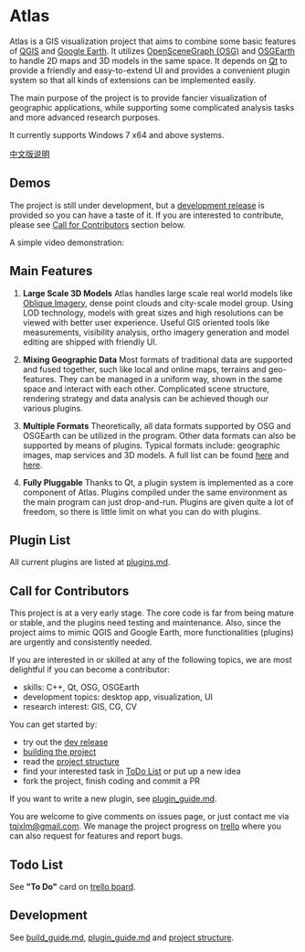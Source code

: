 # Atlas

Atlas is a GIS visualization project that aims to combine some basic features of [QGIS](https://qgis.org/en/site/) and [Google Earth](https://www.google.com/earth/). It utilizes [OpenSceneGraph (OSG)](http://www.openscenegraph.org/) and [OSGEarth](http://osgearth.org/) to handle 2D maps and 3D models in the same space. It depends on [Qt](https://www.qt.io/) to provide a friendly and easy-to-extend UI and provides a convenient plugin system so that all kinds of extensions can be implemented easily.

The main purpose of the project is to provide fancier visualization of geographic applications, while supporting some complicated analysis tasks and more advanced research purposes.

It currently supports Windows 7 x64 and above systems.

[中文版说明](docs/README.cn.md)

## Demos

The project is still under development, but a [development release](https://drive.google.com/open?id=10lZnGS43kjEyBusYYlvUROLRjjqIqwvH) is provided so you can have a taste of it. If you are interested to contribute, please see [Call for Contributors](#call-for-contributors) section below.

A simple video demonstration:

## Main Features

1. __Large Scale 3D Models__
    Atlas handles large scale real world models like [Oblique Imagery](https://www.eagleview.com/product/pictometry-imagery/oblique-imagery/), dense point clouds and city-scale model group. Using LOD technology, models with great sizes and high resolutions can be viewed with better user experience. Useful GIS oriented tools like measurements, visibility analysis, ortho imagery generation and model editing are shipped with friendly UI.

2. __Mixing Geographic Data__
    Most formats of traditional data are supported and fused together, such like local and online maps, terrains and geo-features. They can be managed in a uniform way, shown in the same space and interact with each other. Complicated scene structure, rendering strategy and data analysis can be achieved though our various plugins.

3. __Multiple Formats__
    Theoretically, all data formats supported by OSG and OSGEarth can be utilized in the program. Other data formats can also be supported by means of plugins. Typical formats include: geographic images, map services and 3D models. A full list can be found [here](http://www.openscenegraph.org/index.php/documentation/user-guides/61-osgplugins) and [here](http://docs.osgearth.org/en/latest/data.html).

4. __Fully Pluggable__
    Thanks to Qt, a plugin system is implemented as a core component of Atlas. Plugins compiled under the same environment as the main program can just drop-and-run. Plugins are given  quite a lot of freedom, so there is little limit on what you can do with plugins.

## Plugin List

All current plugins are listed at [plugins.md](docs/plugins.md).

## Call for Contributors

This project is at a very early stage. The core code is far from being mature or stable, and the plugins need testing and maintenance. Also, since the project aims to mimic QGIS and Google Earth, more functionalities (plugins) are urgently and consistently needed.

If you are interested in or skilled at any of the following topics, we are most delightful if you can become a contributor:

* skills: C++, Qt, OSG, OSGEarth
* development topics: desktop app, visualization, UI
* research interest: GIS, CG, CV

You can get started by:

* try out the [dev release](https://drive.google.com/open?id=10lZnGS43kjEyBusYYlvUROLRjjqIqwvH)
* [building the project](docs/build_guide.md)
* read the [project structure](https://www.mindomo.com/mindmap/63290a5a387b4e1a85ad713953be0372)
* find your interested task in [ToDo List](https://trello.com/b/Z7r1N9yJ) or put up a new idea
* fork the project, finish coding and commit a PR

If you want to write a new plugin, see [plugin_guide.md](docs/plugin_guide.md).

You are welcome to give comments on issues page, or just contact me via tqjxlm@gmail.com. We manage the project progress on [trello](https://trello.com/b/Z7r1N9yJ) where you can also request for features and report bugs.

## Todo List

See __"To Do"__ card on [trello board](https://trello.com/b/Z7r1N9yJ).

## Development

See [build_guide.md](docs/build_guide.md), [plugin_guide.md](docs/plugin_guide.md) and [project structure](https://www.mindomo.com/mindmap/63290a5a387b4e1a85ad713953be0372).